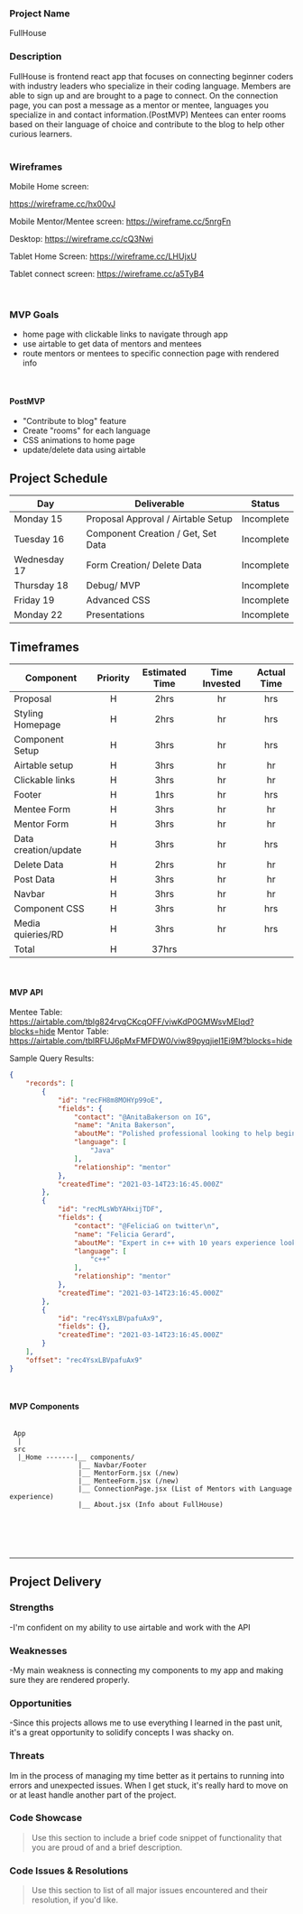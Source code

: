 ### Project Name 
FullHouse

### Description

FullHouse is frontend react app that focuses on connecting beginner coders with industry leaders who specialize in their coding language. Members are able to sign up and are brought to a page to connect. On the connection page, you can post a message as a mentor or mentee, languages you specialize in and contact information.(PostMVP) Mentees can enter rooms based on their language of choice and contribute to the blog to help other curious learners.     
<br>

### Wireframes

Mobile Home screen:

https://wireframe.cc/hx00vJ

Mobile Mentor/Mentee screen:
https://wireframe.cc/5nrgFn

Desktop:
https://wireframe.cc/cQ3Nwi

Tablet Home Screen:
https://wireframe.cc/LHUjxU

Tablet connect screen:
https://wireframe.cc/a5TyB4

<br>

### MVP Goals

- home page with clickable links to navigate through app
- use airtable to get data of mentors and mentees
- route mentors or mentees to specific connection page with rendered info
<br>

#### PostMVP

- "Contribute to blog" feature
- Create "rooms" for each language 
- CSS animations to home page
- update/delete data using airtable 

## Project Schedule

| Day      | Deliverable                                | Status   |
| -------- | ------------------------------------------ | -------- |
| Monday 15  | Proposal Approval / Airtable Setup         | Incomplete |
| Tuesday 16 | Component Creation / Get, Set Data         | Incomplete |
| Wednesday 17| Form Creation/ Delete Data                 | Incomplete |
| Thursday 18 | Debug/ MVP                                 | Incomplete |
| Friday  19 | Advanced CSS                               | Incomplete |
| Monday 22     | Presentations                              | Incomplete |

## Timeframes

| Component                 | Priority | Estimated Time | Time Invested | Actual Time |
| ------------------------- | :------: | :------------: | :-----------: | :---------: |
| Proposal                  |    H     |      2hrs      |      hr       |    hrs     |
| Styling Homepage          |    H     |      2hrs      |      hr       |    hrs     |
| Component Setup           |    H     |      3hrs      |      hr       |    hrs     |
| Airtable setup            |    H     |      3hrs      |      hr       |     hr     |
| Clickable links           |    H     |      3hrs      |      hr       |     hr     |
| Footer                    |    H     |      1hrs      |      hr       |    hrs     |
| Mentee Form               |    H     |      3hrs      |      hr       |    hr      |
| Mentor Form               |    H     |      3hrs      |      hr       |    hr      |
| Data creation/update      |    H     |      3hrs      |      hr       |    hrs     |
| Delete Data               |    H     |      2hrs      |      hr       |     hr     |
| Post Data                 |    H     |      3hrs      |      hr       |     hr     |
| Navbar                    |    H     |      3hrs      |      hr       |     hr     |
| Component CSS             |    H     |      3hrs      |      hr       |    hrs     |
| Media quieries/RD         |    H     |      3hrs      |      hr       |    hrs     |
| Total                     |    H     |      37hrs     |               |            |

<br>

#### MVP API

Mentee Table: https://airtable.com/tblg824rvqCKcqOFF/viwKdP0GMWsvMElqd?blocks=hide
Mentor Table: https://airtable.com/tblRFUJ6pMxFMFDW0/viw89pyqjieI1Ei9M?blocks=hide

Sample Query Results:

```json
{
    "records": [
        {
            "id": "recFH8m8MOHYp99oE",
            "fields": {
                "contact": "@AnitaBakerson on IG",
                "name": "Anita Bakerson",
                "aboutMe": "Polished professional looking to help beginners master Java",
                "language": [
                    "Java"
                ],
                "relationship": "mentor"
            },
            "createdTime": "2021-03-14T23:16:45.000Z"
        },
        {
            "id": "recMLsWbYAHxijTDF",
            "fields": {
                "contact": "@FeliciaG on twitter\n",
                "name": "Felicia Gerard",
                "aboutMe": "Expert in c++ with 10 years experience looking to help others learn",
                "language": [
                    "c++"
                ],
                "relationship": "mentor"
            },
            "createdTime": "2021-03-14T23:16:45.000Z"
        },
        {
            "id": "rec4YsxLBVpafuAx9",
            "fields": {},
            "createdTime": "2021-03-14T23:16:45.000Z"
        }
    ],
    "offset": "rec4YsxLBVpafuAx9"
}

```

<br>

#### MVP Components

```

 App
  |
 src
  |_Home -------|__ components/
                 |__ Navbar/Footer
                 |__ MentorForm.jsx (/new)
                 |__ MenteeForm.jsx (/new)
                 |__ ConnectionPage.jsx (List of Mentors with Language experience)
                 |__ About.jsx (Info about FullHouse)
                 

  
```

<br>

***

## Project Delivery

### Strengths

-I'm confident on my ability to use airtable and work with the API

### Weaknesses

-My main weakness is connecting my components to my app and making sure they are rendered properly.

### Opportunities

-Since this projects allows me to use everything I learned in the past unit, it's a great opportunity to solidify concepts I was shacky on.

### Threats

Im in the process of managing my time better as it pertains to running into errors and unexpected issues. When I get stuck, it's really hard to move on or at least handle another part of the project.

### Code Showcase

> Use this section to include a brief code snippet of functionality that you are proud of and a brief description.

### Code Issues & Resolutions

> Use this section to list of all major issues encountered and their resolution, if you'd like.
